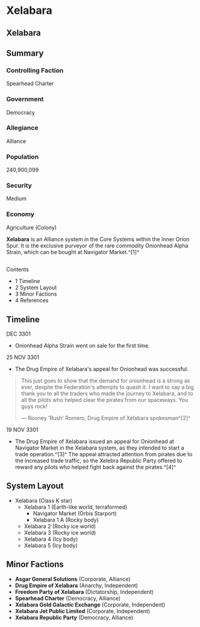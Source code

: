 # Xelabara
## Xelabara

		

## Summary

### Controlling Faction

Spearhead Charter

### Government

Democracy

### Allegiance

Alliance

### Population

240,900,099

### Security

Medium

### Economy

Agriculture (Colony)

**Xelabara** is an Alliance system in the Core Systems within the Inner Orion Spur. It is the exclusive purveyor of the rare commodity Onionhead Alpha Strain, which can be bought at Navigator Market.^[1]^

## 

Contents

- 1 Timeline
- 2 System Layout
- 3 Minor Factions
- 4 References

## Timeline

DEC 3301

- Onionhead Alpha Strain went on sale for the first time.

25 NOV 3301

- The Drug Empire of Xelabara's appeal for Onionhead was successful.

> 
> 
> This just goes to show that the demand for onionhead is a strong as ever, despite the Federation's attempts to quash it. I want to say a big thank you to all the traders who made the journey to Xelabara, and to all the pilots who helped clear the pirates from our spaceways. You guys rock!
> 
> 
> — Rooney 'Rush' Romero, Drug Empire of Xelabara spokesman^[2]^
> 

19 NOV 3301

- The Drug Empire of Xelabara issued an appeal for Onionhead at Navigator Market in the Xelabara system, as they intended to start a trade operation.^[3]^ The appeal attracted attention from pirates due to the increased trade traffic, so the Xelebra Republic Party offered to reward any pilots who helped fight back against the pirates.^[4]^

## System Layout

- Xelabara (Class K star)
    - Xelabara 1 (Earth-like world, terraformed)
        - Navigator Market (Orbis Starport)
        - Xelabara 1 A (Rocky body)
    - Xelabara 2 (Rocky ice world)
    - Xelabara 3 (Rocky ice world)
    - Xelabara 4 (Icy body)
    - Xelabara 5 (Icy body)

## Minor Factions

- **Asgar General Solutions** (Corporate, Alliance)
- **Drug Empire of Xelabara** (Anarchy, Independent)
- **Freedom Party of Xelabara** (Dictatorship, Independent)
- **Spearhead Charter** (Democracy, Alliance)
- **Xelabara Gold Galactic Exchange** (Corporate, Independent)
- **Xelabara Jet Public Limited** (Corporate, Independent)
- **Xelabara Republic Party** (Democracy, Alliance)